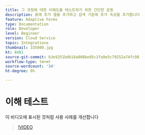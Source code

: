 ```yaml
---
title: 그 과정에 대한 이해도를 테스트하기 위한 간단한 운동
description: 표에 추가 열을 추가하고 검색 기준에 추가 속성을 추가합니다
feature: Adaptive Forms
type: Documentation
role: Developer
level: Beginner
version: Cloud Service
topic: Integrationa
thumbnail: 335800.jpg
kt: 8481
source-git-commit: b3e9251bdb18a008be95c1fa9e5c79252a74fc98
workflow-type: tm+mt
source-wordcount: '34'
ht-degree: 0%

---
```


# 이해 테스트

이 비디오에 표시된 것처럼 사용 사례를 개선합니다

>[!VIDEO](https://video.tv.adobe.com/v/335800?quality=12&learn=on)

